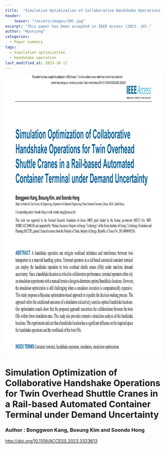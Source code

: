 ```yaml
---
title:  "Simulation Optimization of Collaborative Handshake Operations for Twin Overhead Shuttle Cranes in a Rail-based Automated Container Terminal under Demand Uncertainty"
header:
    teaser: "/assets/images/SOC.jpg"
excerpt: "This paper has been accepted in IEEE Access (2023. 10)."
author: "Hyunjung"
categories:
  - Paper summary
tags:
  - Simulation optimization
  - Handshake operation
last_modified_at: 2023-10-17
---
```

<img align="center" width="900" height="900" style="border: 1px solid white" src="/assets/images/SOC.jpg">

# Simulation Optimization of Collaborative Handshake Operations for Twin Overhead Shuttle Cranes in a Rail-based Automated Container Terminal under Demand Uncertainty

### Author : Bonggwon Kang, Bosung Kim and Soondo Hong

http://doi.org/10.1109/ACCESS.2023.3323613
